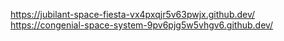 https://jubilant-space-fiesta-vx4pxqjr5v63pwjx.github.dev/
https://congenial-space-system-9pv6pjg5w5vhgv6.github.dev/
